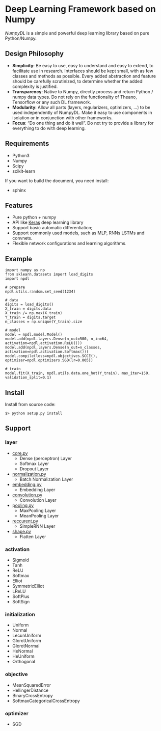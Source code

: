 # Deep Learning Framework based on Numpy

_NumpyDL_ is a simple and powerful deep learning library based on pure Python/Numpy. 

## Design Philosophy

- **Simplicity**: Be easy to use, easy to understand and easy to extend, to facilitate use in research. Interfaces should be kept small, with as few classes and methods as possible. Every added abstraction and feature should be carefully scrutinized, to determine whether the added complexity is justified.
- **Transparency**: Native to Numpy, directly process and return Python / numpy data types. Do not rely on the functionality of Theano, Tensorflow or any such DL framework.
- **Modularity**: Allow all parts (layers, regularizers, optimizers, ...) to be used independently of NumpyDL. Make it easy to use components in isolation or in conjunction with other frameworks.
- **Focus**: “Do one thing and do it well”. Do not try to provide a library for everything to do with deep learning.

## Requirements

- Python3
- Numpy
- Scipy
- scikit-learn

If you want to build the document, you need install:

- sphinx


## Features

- Pure python + numpy
- API like [Keras](https://github.com/fchollet/keras) deep learning library
- Support basic automatic differentiation;
- Support commonly used models, such as MLP, RNNs LSTMs and convnets.
- Flexible network configurations and learning algorithms. 

## Example
    
    import numpy as np
    from sklearn.datasets import load_digits
    import npdl
    
    # prepare
    npdl.utils.random.set_seed(1234)

    # data
    digits = load_digits()
    X_train = digits.data
    X_train /= np.max(X_train)
    Y_train = digits.target
    n_classes = np.unique(Y_train).size

    # model
    model = npdl.model.Model()
    model.add(npdl.layers.Dense(n_out=500, n_in=64, activation=npdl.activation.ReLU()))
    model.add(npdl.layers.Dense(n_out=n_classes, activation=npdl.activation.Softmax()))
    model.compile(loss=npdl.objectives.SCCE(), optimizer=npdl.optimizers.SGD(lr=0.005))

    # train
    model.fit(X_train, npdl.utils.data.one_hot(Y_train), max_iter=150, validation_split=0.1)

## Install 

<!--- 

 Install _NumpyDL_ using pip: 
    
    $> pip install numpydl

--->
 
Install from source code:

    $> python setup.py install
   
   
## Support

### layer

- [core.py](npdl/layers/core.py)
    - Dense (perceptron) Layer 
    - Softmax Layer
    - Dropout Layer
- [normalization.py](npdl/layers/normalization.py)
    - Batch Normalization Layer
- [embedding.py](npdl/layers/embedding.py)
    - Embedding Layer
- [convolution.py](npdl/layers/convolution.py)
    - Convolution Layer
- [pooling.py](npdl/layers/pooling.py)
    - MaxPooling Layer
    - MeanPooling Layer
- [reccurent.py](npdl/layers/reccurent.py)
    - SimpleRNN Layer
- [shape.py](npdl/layers/shape.py)
    - Flatten Layer

### activation

- Sigmoid
- Tanh
- ReLU
- Softmax
- Elliot
- SymmetricElliot
- LReLU
- SoftPlus
- SoftSign

### initialization

- Uniform
- Normal
- LecunUniform
- GlorotUniform
- GlorotNormal
- HeNormal
- HeUniform
- Orthogonal

### objective

- MeanSquaredError
- HellingerDistance
- BinaryCrossEntropy
- SoftmaxCategoricalCrossEntropy


### optimizer
- SGD
